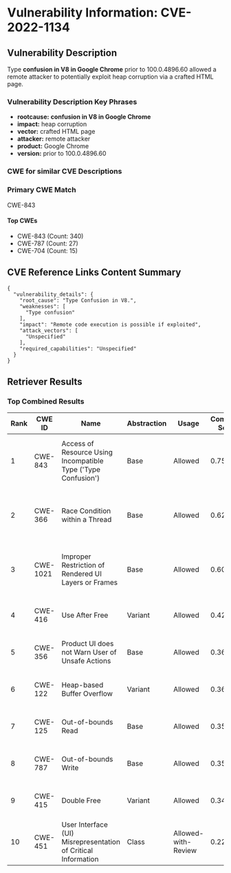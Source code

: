# Vulnerability Information: CVE-2022-1134

## Vulnerability Description
Type **confusion in V8 in Google Chrome** prior to 100.0.4896.60 allowed a remote attacker to potentially exploit heap corruption via a crafted HTML page.

### Vulnerability Description Key Phrases
- **rootcause:** **confusion in V8 in Google Chrome**
- **impact:** heap corruption
- **vector:** crafted HTML page
- **attacker:** remote attacker
- **product:** Google Chrome
- **version:** prior to 100.0.4896.60

### CWE for similar CVE Descriptions
### Primary CWE Match
CWE-843

#### Top CWEs
- CWE-843 (Count: 340)
- CWE-787 (Count: 27)
- CWE-704 (Count: 15)

## CVE Reference Links Content Summary
```
{
  "vulnerability_details": {
    "root_cause": "Type Confusion in V8.",
    "weaknesses": [
      "Type confusion"
    ],
    "impact": "Remote code execution is possible if exploited",
    "attack_vectors": [
      "Unspecified"
    ],
    "required_capabilities": "Unspecified"
  }
}
```

## Retriever Results

### Top Combined Results

| Rank | CWE ID | Name | Abstraction | Usage | Combined Score | Retrievers | Individual Scores |
|------|--------|------|-------------|-------|---------------|------------|-------------------|
| 1 | CWE-843 | Access of Resource Using Incompatible Type ('Type Confusion') | Base | Allowed | 0.7551 | dense, sparse, graph | dense: 0.614, sparse: 0.342, graph: 0.704 |
| 2 | CWE-366 | Race Condition within a Thread | Base | Allowed | 0.6207 | dense, sparse, graph | dense: 0.555, sparse: 0.220, graph: 0.607 |
| 3 | CWE-1021 | Improper Restriction of Rendered UI Layers or Frames | Base | Allowed | 0.6082 | dense, sparse, graph | dense: 0.544, sparse: 0.198, graph: 0.623 |
| 4 | CWE-416 | Use After Free | Variant | Allowed | 0.4207 | dense, sparse | dense: 0.601, sparse: 0.271 |
| 5 | CWE-356 | Product UI does not Warn User of Unsafe Actions | Base | Allowed | 0.3650 | dense, sparse | dense: 0.534, sparse: 0.171 |
| 6 | CWE-122 | Heap-based Buffer Overflow | Variant | Allowed | 0.3646 | dense, sparse | dense: 0.538, sparse: 0.220 |
| 7 | CWE-125 | Out-of-bounds Read | Base | Allowed | 0.3528 | dense, sparse | dense: 0.517, sparse: 0.165 |
| 8 | CWE-787 | Out-of-bounds Write | Base | Allowed | 0.3523 | dense, sparse | dense: 0.528, sparse: 0.154 |
| 9 | CWE-415 | Double Free | Variant | Allowed | 0.3484 | sparse, graph | sparse: 0.175, graph: 0.776 |
| 10 | CWE-451 | User Interface (UI) Misrepresentation of Critical Information | Class | Allowed-with-Review | 0.2206 | dense, sparse | dense: 0.559, sparse: 0.168 |

